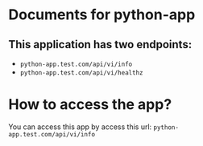# Documents for python-app

## This application has two endpoints:
- `python-app.test.com/api/vi/info`
- `python-app.test.com/api/vi/healthz`

# How to access the app?
You can access this app by access this url:
`python-app.test.com/api/vi/info`